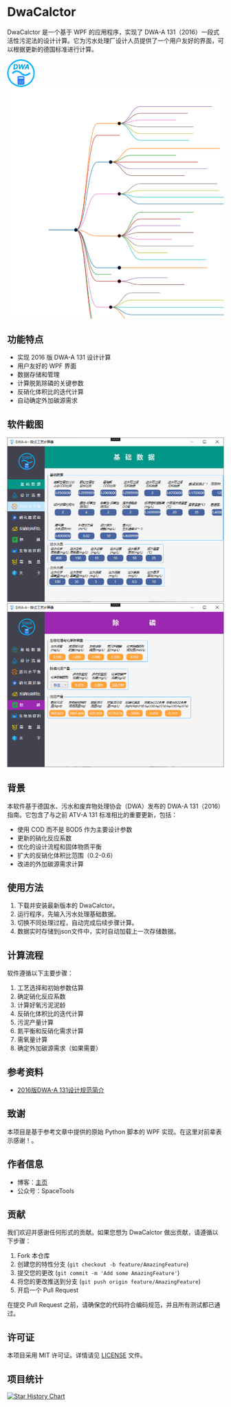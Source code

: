 # DwaCalctor

DwaCalctor 是一个基于 WPF 的应用程序，实现了 DWA-A 131（2016）一段式活性污泥法的设计计算。它为污水处理厂设计人员提供了一个用户友好的界面，可以根据更新的德国标准进行计算。

![软件图标](https://github.com/guitarliu/DwaCalctor/blob/main/DwaCalctor/Icons/Logo.png)
![思维导图](https://github.com/guitarliu/DwaCalctor/blob/main/mindmap.svg)

## 功能特点

- 实现 2016 版 DWA-A 131 设计计算
- 用户友好的 WPF 界面
- 数据存储和管理
- 计算脱氮除磷的关键参数
- 反硝化体积比的迭代计算
- 自动确定外加碳源需求

## 软件截图

![运行截图1](https://github.com/guitarliu/DwaCalctor/blob/main/screen_shot1.png)
![运行截图2](https://github.com/guitarliu/DwaCalctor/blob/main/screen_shot2.png)

## 背景

本软件基于德国水、污水和废弃物处理协会（DWA）发布的 DWA-A 131（2016）指南。它包含了与之前 ATV-A 131 标准相比的重要更新，包括：

- 使用 COD 而不是 BOD5 作为主要设计参数
- 更新的硝化反应系数
- 优化的设计流程和固体物质平衡
- 扩大的反硝化体积比范围（0.2-0.6）
- 改进的外加碳源需求计算

## 使用方法

1. 下载并安装最新版本的 DwaCalctor。
2. 运行程序，先输入污水处理基础数据。
3. 切换不同处理过程，自动完成后续步骤计算。
4. 数据实时存储到json文件中，实时自动加载上一次存储数据。

## 计算流程

软件遵循以下主要步骤：

1. 工艺选择和初始参数估算
2. 确定硝化反应系数
3. 计算好氧污泥泥龄
4. 反硝化体积比的迭代计算
5. 污泥产量计算
6. 氮平衡和反硝化需求计算
7. 需氧量计算
8. 确定外加碳源需求（如果需要）

## 参考资料

- [2016版DWA-A 131设计规范简介](https://mp.weixin.qq.com/s/5PEM41xmiHEKbiKVIAU4fA)

## 致谢

本项目是基于参考文章中提供的原始 Python 脚本的 WPF 实现。在这里对前辈表示感谢！。

## 作者信息

- 博客：[主页](https://spacetools.top)
- 公众号：SpaceTools

## 贡献

我们欢迎并感谢任何形式的贡献。如果您想为 DwaCalctor 做出贡献，请遵循以下步骤：

1. Fork 本仓库
2. 创建您的特性分支 (`git checkout -b feature/AmazingFeature`)
3. 提交您的更改 (`git commit -m 'Add some AmazingFeature'`)
4. 将您的更改推送到分支 (`git push origin feature/AmazingFeature`)
5. 开启一个 Pull Request

在提交 Pull Request 之前，请确保您的代码符合编码规范，并且所有测试都已通过。

## 许可证

本项目采用 MIT 许可证。详情请见 [LICENSE](LICENSE) 文件。

## 项目统计

[![Star History Chart](https://api.star-history.com/svg?repos=yourusername/DwaCalctor&type=Date)](https://star-history.com/#yourusername/DwaCalctor&Date)

